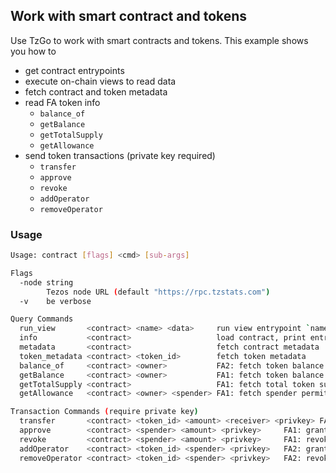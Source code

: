 ## Work with smart contract and tokens

Use TzGo to work with smart contracts and tokens. This example shows you how to

- get contract entrypoints
- execute on-chain views to read data
- fetch contract and token metadata
- read FA token info
    - `balance_of`
    - `getBalance`
    - `getTotalSupply`
    - `getAllowance`
- send token transactions (private key required)
    - `transfer`
    - `approve`
    - `revoke`
    - `addOperator`
    - `removeOperator`

### Usage

```sh
Usage: contract [flags] <cmd> [sub-args]

Flags
  -node string
        Tezos node URL (default "https://rpc.tzstats.com")
  -v    be verbose

Query Commands
  run_view       <contract> <name> <data>     run view entrypoint `name` with JSON-encoded micheline input `data`
  info           <contract>                   load contract, print entrypoints and views
  metadata       <contract>                   fetch contract metadata
  token_metadata <contract> <token_id>        fetch token metadata
  balance_of     <contract> <owner>           FA2: fetch token balance for owner
  getBalance     <contract> <owner>           FA1: fetch token balance for owner
  getTotalSupply <contract>                   FA1: fetch total token supply
  getAllowance   <contract> <owner> <spender> FA1: fetch spender permit

Transaction Commands (require private key)
  transfer       <contract> <token_id> <amount> <receiver> <privkey> FA1+2: transfer tokens to receiver
  approve        <contract> <spender> <amount> <privkey>     FA1: grant spending right
  revoke         <contract> <spender> <amount> <privkey>     FA1: revoke spending right
  addOperator    <contract> <token_id> <spender> <privkey>   FA2: grant full operator permissions
  removeOperator <contract> <token_id> <spender> <privkey>   FA2: revoke full operator permissions
  ```
